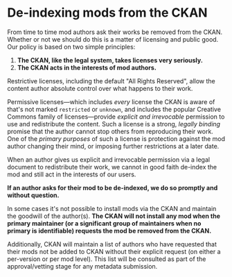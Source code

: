 # De-indexing mods from the CKAN

From time to time mod authors ask their works be removed from the CKAN. Whether or not we should do this is a matter of licensing and public good. Our policy is based on two simple principles:

1. **The CKAN, like the legal system, takes licenses very seriously.**
1. **The CKAN acts in the interests of mod authors.**

Restrictive licenses, including the default "All Rights Reserved", allow the content author absolute control over what happens to their work. 

Permissive licenses—which includes *every* license the CKAN is aware of that's not marked `restricted` or `unknown`, and includes the popular Creative Commons family of licenses—provide *explicit and irrevocable* permission to use and redistribute the content. Such a license is a strong, *legally binding* promise that the author cannot stop others from reproducing their work. One of the *primary purposes* of such a license is protection against the mod author changing their mind, or imposing further restrictions at a later date.

When an author gives us explicit and irrevocable permission via a legal document to redistribute their work, we cannot in good faith de-index the mod and still act in the interests of our users. 

**If an author asks for their mod to be de-indexed, we do so promptly and without question.**

In some cases it's not possible to install mods via the CKAN and maintain the goodwill of the author(s). **The CKAN will not install any mod when the primary maintainer (or a significant group of maintainers when no primary is identifiable) requests the mod be removed from the CKAN.** 

Additionally, CKAN will maintain a list of authors who have requested that their mods not be added to CKAN without their explicit request (on either a per-version or per mod level). This list will be consulted as part of the approval/vetting stage for any metadata submission.
